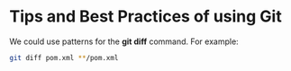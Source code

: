 # Tips and Best Practices of using Git

We could use patterns for the **git diff** command.
For example:

```bash
git diff pom.xml **/pom.xml
```

